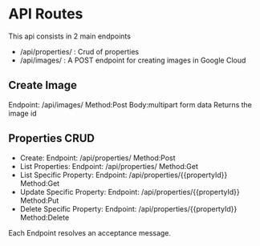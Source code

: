 # API Routes

This api consists in 2 main endpoints

- /api/properties/ : Crud of properties
- /api/images/ : A POST endpoint for creating images in Google Cloud

## Create Image

Endpoint: /api/images/ Method:Post Body:multipart form data
Returns the image id

## Properties CRUD

- Create: Endpoint: /api/properties/ Method:Post
- List Properties: Endpoint: /api/properties/ Method:Get
- List Specific Property: Endpoint: /api/properties/{{propertyId}} Method:Get
- Update Specific Property: Endpoint: /api/properties/{{propertyId}} Method:Put
- Delete Specific Property: Endpoint: /api/properties/{{propertyId}} Method:Delete

Each Endpoint resolves an acceptance message.